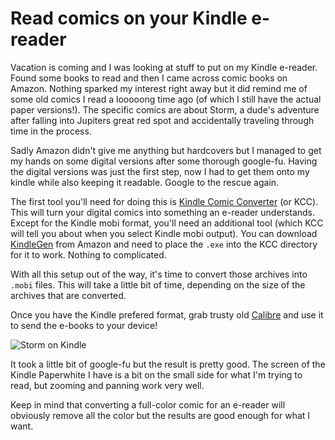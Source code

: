 # Read comics on your Kindle e-reader

Vacation is coming and I was looking at stuff to put on my Kindle e-reader. Found some books to read and then 
I came across comic books on Amazon. Nothing sparked my interest right away but it did remind me of some old comics I read a looooong time ago (of which I still have the actual paper versions!). 
The specific comics are about Storm, a dude's adventure after falling into Jupiters great red spot and accidentally traveling through time in the process.

Sadly Amazon didn't give me anything but hardcovers but I managed to get my hands on some digital versions after some thorough google-fu.
Having the digital versions was just the first step, now I had to get them onto my kindle while also keeping it readable. Google to the rescue again.

The first tool you'll need for doing this is [Kindle Comic Converter](https://kcc.iosphe.re/) (or KCC). This will turn your digital comics into something
an e-reader understands. Except for the Kindle mobi format, you'll need an additional tool (which KCC will tell you about when you select Kindle mobi output). 
You can download [KindleGen](https://www.amazon.com/gp/feature.html?docId=1000765211) from Amazon and need to place the `.exe` into the KCC directory for it to work. Nothing to complicated.

With all this setup out of the way, it's time to convert those archives into `.mobi` files. 
This will take a little bit of time, depending on the size of the archives that are converted.

Once you have the Kindle prefered format, grab trusty old [Calibre](https://calibre-ebook.com/) and use it to send the e-books to your device!

![Storm on Kindle](/content/comics-on-kindle/kindle-comic.jpg)

It took a little bit of google-fu but the result is pretty good. The screen of the Kindle Paperwhite I have is a bit on the small side for what I'm trying to read,
but zooming and panning work very well. 

Keep in mind that converting a full-color comic for an e-reader will obviously remove all the color but the results are good enough for what I want.